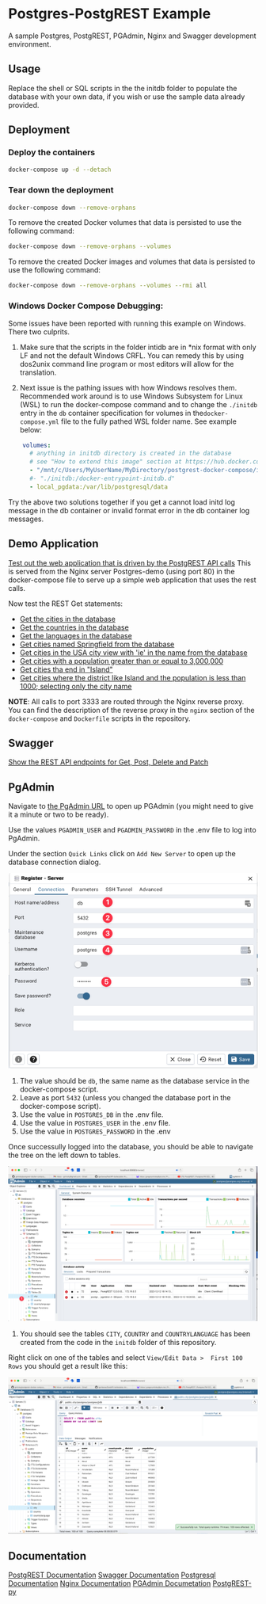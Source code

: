 Postgres-PostgREST Example
=================

A sample Postgres, PostgREST, PGAdmin, Nginx and Swagger development environment.

## Usage

Replace the shell or SQL scripts in the the initdb folder to populate the database with your own data, if you wish or use the sample data already provided.

## Deployment

### Deploy the containers

```bash
docker-compose up -d --detach
```

### Tear down the deployment

```bash
docker-compose down --remove-orphans 
```

To remove the created Docker volumes that data is persisted to use the following command:

```bash
docker-compose down --remove-orphans --volumes
```

To remove the created Docker images and volumes that data is persisted to use the following command:

```bash
docker-compose down --remove-orphans --volumes --rmi all
```

### Windows Docker Compose Debugging:

Some issues have been reported with running this example on Windows. There two culprits. 

1. Make sure that the scripts in the folder intidb are in *nix format with only LF and not the default Windows CRFL. You can remedy this by using dos2unix command line program or most editors will allow for the translation.

2. Next issue is the pathing issues with how Windows resolves them. Recommended work around is to use Windows Subsystem for Linux (WSL) to run the docker-compose command and to change the `./initdb` entry in the `db` container specification for volumes in the`docker-compose.yml` file to the fully pathed WSL folder name.  See example below:

```yaml
    volumes:
      # anything in initdb directory is created in the database
      # see "How to extend this image" section at https://hub.docker.com/r/_/postgres/
      - "/mnt/c/Users/MyUserName/MyDirectory/postgrest-docker-compose/initdb:/docker-entrypoint-initdb.d"
      #- "./initdb:/docker-entrypoint-initdb.d"
      - local_pgdata:/var/lib/postgresql/data
```

Try the above two solutions together if you get a cannot load initd log message in the db container or invalid format error in the db container log messages.

## Demo Application

[Test out the web application that is driven by the PostgREST API calls](http://localhost) This is served from the Nginx server Postgres-demo (using port 80) in the docker-compose file to serve up a simple web application that uses the rest calls.

Now test the REST Get statements:

* [Get the cities in the database](http://localhost:3333/city)
* [Get the countries in the database](http://localhost:3333/country)
* [Get the languages in the database](http://localhost:3333/countrylanguage)
* [Get cities named Springfield from the database](http://localhost:3333/city?name=eq.Springfield)
* [Get cities in the USA city view with 'ie' in the name from the database](http://localhost:3333/v_usa_city?name=like.*ie*)
* [Get cities with a population greater than or equal to 3,000,000](http://localhost:3333/city?population=gte.3333000)
* [Get cities tha end in "Island"](http://localhost:3333/city?district=like.*Island)
* [Get cities where the district like Island and the population is less than 1000; selecting only the city name](http://localhost:3333/city?district=like.*Island&population=lt.1000&select=id,name)

**NOTE**: All calls to port 3333 are routed through the Nginx reverse proxy. You can find the description of the reverse proxy in the `nginx` section of the `docker-compose` and `Dockerfile` scripts in the repository. 

## Swagger

 [Show the REST API endpoints for Get, Post, Delete and Patch](http://localhost:8080)

## PgAdmin

Navigate to [the PgAdmin URL](http://localhost:8888) to open up PGAdmin (you might need to give it a minute or two to be ready).

Use the values `PGADMIN_USER` and `PGADMIN_PASSWORD` in the .env file to log into PgAdmin.

Under the section `Quick Links` click on `Add New Server` to open up the database connection dialog.

![pgadmin_connect](./documentation_images/pgadmin_connect.png)

1. The value should be `db`, the same name as the database service in the docker-compose script.
2. Leave as port `5432` (unless you changed the database port in the docker-compose script).
3. Use the value in `POSTGRES_DB` in the .env file.
4. Use the value in `POSTGRES_USER` in the .env file.
5. Use the value in `POSTGRES_PASSWORD` in the .env

Once successully logged into the database, you should be able to navigate the tree on the left down to tables.

![tables_created](./documentation_images/tables_created.png)

1. You should see the tables `CITY`, `COUNTRY` and `COUNTRYLANGUAGE` has been created from the code in the `initdb` folder of this repository.

Right click on one of the tables and select `View/Edit Data >  First 100 Rows` you should get a result like this:

![select_city_tables](./documentation_images/select_city_tables.png)

## Documentation

[PostgREST Documentation](https://postgrest.org/en/v8.0/index.html)
[Swagger Documentation](https://swagger.io/docs/)
[Postgresql Documentation](https://www.postgresql.org/docs/)
[Nginx Documentation](https://nginx.org/en/docs/)
[PGAdmin Documetation](https://www.pgadmin.org/docs/)
[PostgREST-py](https://github.com/supabase-community/postgrest-py)


<!-- https://gist.github.com/oofnikj/4ee432033421f34b548ae2891067efcf -->